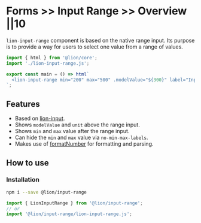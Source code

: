 # Forms >> Input Range >> Overview ||10

`lion-input-range` component is based on the native range input.
Its purpose is to provide a way for users to select one value from a range of values.

```js script
import { html } from '@lion/core';
import './lion-input-range.js';
```

```js preview-story
export const main = () => html`
  <lion-input-range min="200" max="500" .modelValue="${300}" label="Input range"></lion-input-range>
`;
```

## Features

- Based on [lion-input](?path=/docs/forms-input--main#input).
- Shows `modelValue` and `unit` above the range input.
- Shows `min` and `max` value after the range input.
- Can hide the `min` and `max` value via `no-min-max-labels`.
- Makes use of [formatNumber](?path=/docs/localize-numbers--formatting#formatting) for formatting and parsing.

## How to use

### Installation

```bash
npm i --save @lion/input-range
```

```js
import { LionInputRange } from '@lion/input-range';
// or
import '@lion/input-range/lion-input-range.js';
```
